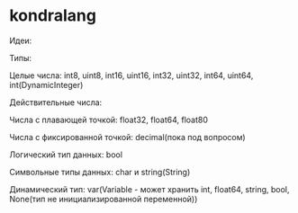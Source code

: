 # kondralang

Идеи:

Типы:

Целые числа: int8, uint8, int16, uint16, int32, uint32, int64, uint64, int(DynamicInteger)

Действительные числа:

Числа с плавающей точкой: float32, float64, float80

Числа с фиксированной точкой: decimal(пока под вопросом)

Логический тип данных: bool

Символьные типы данных: char и string(String)

Динамический тип: var(Variable - может хранить int, float64, string, bool, None(тип не инициализированной переменной))
